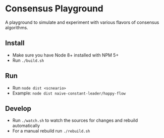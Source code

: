 # Consensus Playground

A playground to simulate and experiment with various flavors of consensus algorithms.

## Install

* Make sure you have Node 8+ installed with NPM 5+
* Run `./build.sh`

## Run

* Run `node dist <scneario>`
* Example: `node dist naive-constant-leader/happy-flow`

## Develop

* Run `./watch.sh` to watch the sources for changes and rebuild automatically
* For a manual rebuild run `./rebuild.sh`
